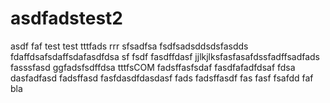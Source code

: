 asdfadstest2
=====
asdf
faf
test
test
tttfads
rrr
sfsadfsa
fsdfsadsddsdsfasdds
fdaffdsafsdaffsdafasdfdsa
sf
fsdf
fasdffdasf
jjlkjlksfasfasafdssfadffsadfads
fasssfasd
ggfadsfsdffdsa
tttfsCOM
fadsffasfsdaf
fasdfafadfdsaf fdsa
dasfadfasd
fadsffasd
fasfdasdfdasdasf fads
fadsffasdf
fas
fasf
fsafdd
faf
bla
